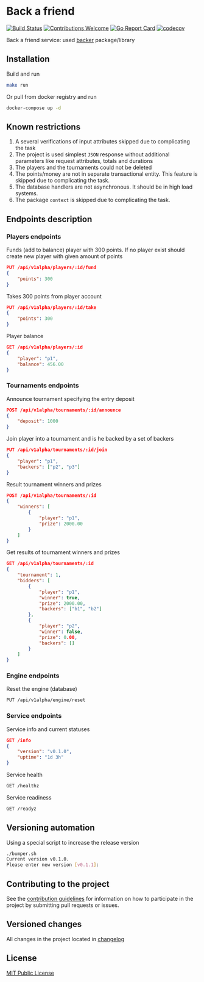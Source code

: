 # Back a friend

[![Build Status](https://travis-ci.org/takama/back-friend.svg?branch=master)](https://travis-ci.org/takama/back-friend)
[![Contributions Welcome](https://img.shields.io/badge/contributions-welcome-brightgreen.svg?style=flat)](https://github.com/takama/back-friend/issues)
[![Go Report Card](https://goreportcard.com/badge/github.com/takama/back-friend)](https://goreportcard.com/report/github.com/takama/back-friend)
[![codecov](https://codecov.io/gh/takama/back-friend/branch/master/graph/badge.svg)](https://codecov.io/gh/takama/back-friend)

Back a friend service: used [backer](https://github.com/takama/backer) package/library

## Installation

Build and run

```sh
make run
```

Or pull from docker registry and run

```sh
docker-compose up -d
```

## Known restrictions

1. A several verifications of input attributes skipped due to complicating the task
2. The project is used simplest `JSON` response without additional parameters like request attributes, totals and durations
3. The players and the tournaments could not be deleted
4. The points/money are not in separate transactional entity. This feature is skipped due to complicating the task.
5. The database handlers are not asynchronous. It should be in high load systems.
6. The package `context` is skipped due to complicating the task.

## Endpoints description

### Players endpoints

Funds (add to balance) player with 300 points. If no player exist should create new player with given
amount of points

```json
PUT /api/v1alpha/players/:id/fund
{
    "points": 300
}
```

Takes 300 points from player account

```json
PUT /api/v1alpha/players/:id/take
{
    "points": 300
}
```

Player balance

```json
GET /api/v1alpha/players/:id
{
    "player": "p1",
    "balance": 456.00
}
```

### Tournaments endpoints

Announce tournament specifying the entry deposit

```json
POST /api/v1alpha/tournaments/:id/announce
{
    "deposit": 1000
}
```

Join player into a tournament and is he backed by a set of backers

```json
PUT /api/v1alpha/tournaments/:id/join
{
    "player": "p1",
    "backers": ["p2", "p3"]
}
```

Result tournament winners and prizes

```json
POST /api/v1alpha/tournaments/:id
{
    "winners": [
        {
            "player": "p1",
            "prize": 2000.00
        }
    ]
}
```

Get results of tournament winners and prizes

```json
GET /api/v1alpha/tournaments/:id
{
    "tournament": 1,
    "bidders": [
        {
            "player": "p1",
            "winner": true,
            "prize": 2000.00,
            "backers": ["b1", "b2"]
        },
        {
            "player": "p2",
            "winner": false,
            "prize": 0.00,
            "backers": []
        }
    ]
}
```


### Engine endpoints

Reset the engine (database)

```sh
PUT /api/v1alpha/engine/reset
```

### Service endpoints

Service info and current statuses

```json
GET /info
{
    "version": "v0.1.0",
    "uptime": "1d 3h"
}
```

Service health

```sh
GET /healthz
```

Service readiness

```sh
GET /readyz
```

## Versioning automation

Using a special script to increase the release version

```sh
./bumper.sh
Current version v0.1.0.
Please enter new version [v0.1.1]:
```

## Contributing to the project

See the [contribution guidelines](docs/CONTRIBUTING.md) for information on how to
participate in the project by submitting pull requests or issues.

## Versioned changes

All changes in the project located in [changelog](docs/CHANGELOG.md)

## License

[MIT Public License](https://github.com/takama/back-friend/blob/master/LICENSE)
